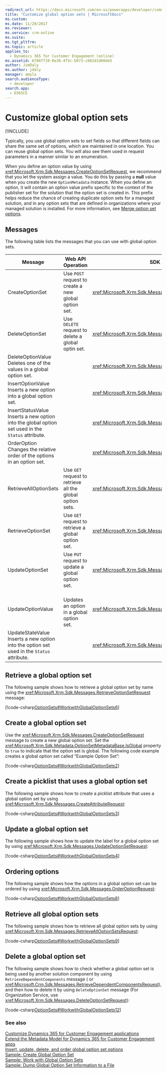 ```yaml
---
redirect_url: https://docs.microsoft.com/en-us/powerapps/developer/common-data-service/org-service/metadata-option-sets
title: "Customize global option sets | MicrosoftDocs"
ms.custom: 
ms.date: 11/20/2017
ms.reviewer: 
ms.service: crm-online
ms.suite: 
ms.tgt_pltfrm: 
ms.topic: article
applies_to: 
  - Dynamics 365 for Customer Engagement (online)
ms.assetid: 6786ff10-0e38-4f5c-b973-c682d1d60de5
author: JimDaly
ms.author: jdaly
manager: amyla
search.audienceType: 
  - developer
search.app: 
  - D365CE
---
```

# Customize global option sets

[!INCLUDE[](../../includes/cc_applies_to_update_9_0_0.md)]

Typically, you use global option sets to set fields so that different fields can share the same set of options, which are maintained in one location. You can reuse global option sets. You will also see them used in request parameters in a manner similar to an enumeration.  
  
 When you define an option value by using <xref:Microsoft.Xrm.Sdk.Messages.CreateOptionSetRequest>, 
 we recommend that you let the system assign a value. You do this by passing a **null** value when you create the 
 new `OptionMetadata` instance. When you define an option, it will contain an option value prefix specific to the 
 context of the publisher set for the solution that the option set is created in. 
 This prefix helps reduce the chance of creating duplicate option sets for a managed solution, 
 and in any option sets that are defined in organizations where your managed solution is installed. For more information, 
 see [Merge option set options](../understand-managed-solutions-merged.md#merge-option-set-options).  
 
 ## Messages  
 The following table lists the messages that you can use with global option sets.  
  
|Message|Web API Operation|SDK Assembly|  
|-------------|----------------------------|--------------------------------|  
|CreateOptionSet|Use `POST` request to create a new global option set.|<xref:Microsoft.Xrm.Sdk.Messages.CreateOptionSetRequest>|  
|DeleteOptionSet|Use `DELETE` request to delete a global optin set.|<xref:Microsoft.Xrm.Sdk.Messages.DeleteOptionSetRequest>|  
|DeleteOptionValue</br>Deletes one of the values in a global option set.|<xref href="Microsoft.Dynamics.CRM.DeleteOptionValue?text=DeleteOptionValue Action" />|<xref:Microsoft.Xrm.Sdk.Messages.DeleteOptionValueRequest>|    
|InsertOptionValue</br>Inserts a new option into a global option set.|<xref href="Microsoft.Dynamics.CRM.InsertOptionValue?text=InsertOptionValue Action" />|<xref:Microsoft.Xrm.Sdk.Messages.InsertOptionValueRequest>|  
|InsertStatusValue</br>Inserts a new option into the global option set used in the `Status` attribute.|<xref href="Microsoft.Dynamics.CRM.InsertOptionValue?text=InsertStatusValue Action" />|<xref:Microsoft.Xrm.Sdk.Messages.InsertStatusValueRequest>|  
|OrderOption</br>Changes the relative order of the options in an option set.|<xref href="Microsoft.Dynamics.CRM.OrderOption?text=OrderOption Action" />|<xref:Microsoft.Xrm.Sdk.Messages.OrderOptionRequest>|  
|RetrieveAllOptionSets|Use `GET` request to retrieve all the global option sets.|<xref:Microsoft.Xrm.Sdk.Messages.RetrieveAllOptionSetsRequest>|  
|RetrieveOptionSet|Use `GET` request to retrieve a global option set.|<xref:Microsoft.Xrm.Sdk.Messages.RetrieveOptionSetRequest>|    
|UpdateOptionSet|Use `PUT` request to update a global option set.|<xref:Microsoft.Xrm.Sdk.Messages.UpdateOptionSetRequest>|  
|UpdateOptionValue|</br>Updates an option in a global option set.|<xref:Microsoft.Xrm.Sdk.Messages.UpdateOptionValueRequest>|  
|UpdateStateValue</br>Inserts a new option into the option set used in the `Status` attribute.|<xref href="Microsoft.Dynamics.CRM.OrderOption?text=UpdateStateValue Action" />|<xref:Microsoft.Xrm.Sdk.Messages.UpdateStateValueRequest>|   

<a name="BKMK_RetrieveAGlobalOptionSet"></a>   
## Retrieve a global option set  
 The following sample shows how to retrieve a global option set by name using the <xref:Microsoft.Xrm.Sdk.Messages.RetrieveOptionSetRequest> message:  
  
 [!code-csharp[OptionSets#WorkwithGlobalOptionSets6](../../snippets/csharp/CRMV8/optionsets/cs/workwithglobaloptionsets6.cs#workwithglobaloptionsets6)]  
  
<a name="BKMK_CreateGlobalOptionSet"></a>   
## Create a global option set  
 Use the <xref:Microsoft.Xrm.Sdk.Messages.CreateOptionSetRequest> message to create a new global option set. Set the 
 <xref:Microsoft.Xrm.Sdk.Metadata.OptionSetMetadataBase.IsGlobal> property to `true` to indicate that the option set is global. The following code example creates a global option set called “Example Option Set”:  
  
 [!code-csharp[OptionSets#WorkwithGlobalOptionSets2](../../snippets/csharp/CRMV8/optionsets/cs/workwithglobaloptionsets2.cs#workwithglobaloptionsets2)]  
  
<a name="BKMK_CreatePicklistWithGlobalOptionSet"></a>   
## Create a picklist that uses a global option set  
 The following sample shows how to create a picklist attribute that uses a global option set by using 
 <xref:Microsoft.Xrm.Sdk.Messages.CreateAttributeRequest>:  
  
 [!code-csharp[OptionSets#WorkwithGlobalOptionSets3](../../snippets/csharp/CRMV8/optionsets/cs/workwithglobaloptionsets3.cs#workwithglobaloptionsets3)]  
  
<a name="BKMK_UpdateGlobalOptionSet"></a>   
## Update a global option set  
 The following sample shows how to update the label for a global option set by using 
 <xref:Microsoft.Xrm.Sdk.Messages.UpdateOptionSetRequest>:  
  
 [!code-csharp[OptionSets#WorkwithGlobalOptionSets4](../../snippets/csharp/CRMV8/optionsets/cs/workwithglobaloptionsets4.cs#workwithglobaloptionsets4)]  
  
<a name="BKMK_OrderingOptions"></a>   
## Ordering options  
 The following sample shows how the options in a global option set can be ordered by using 
 <xref:Microsoft.Xrm.Sdk.Messages.OrderOptionRequest>:  
  
 [!code-csharp[OptionSets#WorkwithGlobalOptionSets8](../../snippets/csharp/CRMV8/optionsets/cs/workwithglobaloptionsets8.cs#workwithglobaloptionsets8)]  
  
<a name="BKMK_RetrieveAllGlobalOptionSets"></a>   
## Retrieve all global option sets  
 The following sample shows how to retrieve all global option sets by using 
 <xref:Microsoft.Xrm.Sdk.Messages.RetrieveAllOptionSetsRequest>:  
  
 [!code-csharp[OptionSets#WorkwithGlobalOptionSets9](../../snippets/csharp/CRMV8/optionsets/cs/workwithglobaloptionsets9.cs#workwithglobaloptionsets9)]  
  
<a name="BKMK_DeleteAGlobalOptionSet"></a>   
## Delete a global option set

 The following sample shows how to check whether a global option set is being used by another solution component by using `RetrieveDependentComponents` message (<xref href="Microsoft.Dynamics.CRM.RetrieveDependentComponents?text=RetrieveDependentComponents Function" /> or <xref:Microsoft.Crm.Sdk.Messages.RetrieveDependentComponentsRequest>), and then how to delete it by using `DeleteOptionSet` message (For Organization Service, use <xref:Microsoft.Xrm.Sdk.Messages.DeleteOptionSetRequest>):  
  
 [!code-csharp[OptionSets#WorkwithGlobalOptionSets12](../../snippets/csharp/CRMV8/optionsets/cs/workwithglobaloptionsets12.cs#workwithglobaloptionsets12)]  
  
### See also  
 [Customize Dynamics 365 for Customer Engagement applications](../customize-dev/customize-applications.md)   
 [Extend the Metadata Model for Dynamics 365 for Customer Engagement apps](use-organization-service-metadata.md)   
 [Insert, update, delete, and order global option set options](insert-update-delete-order-global-option-set-options.md)   
 [Sample: Create Global Option Set](sample-create-global-option-set.md)   
 [Sample: Work with Global Option Sets](sample-work-global-option-sets.md)   
 [Sample: Dump Global Option Set Information to a File](sample-dump-global-option-set-information-file.md)
